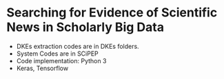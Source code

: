 # Searching for Evidence of Scientific News in Scholarly Big Data

* DKEs extraction codes are in DKEs folders.
* System Codes are in SCiPEP
* Code implementation: Python 3
* Keras, Tensorflow
